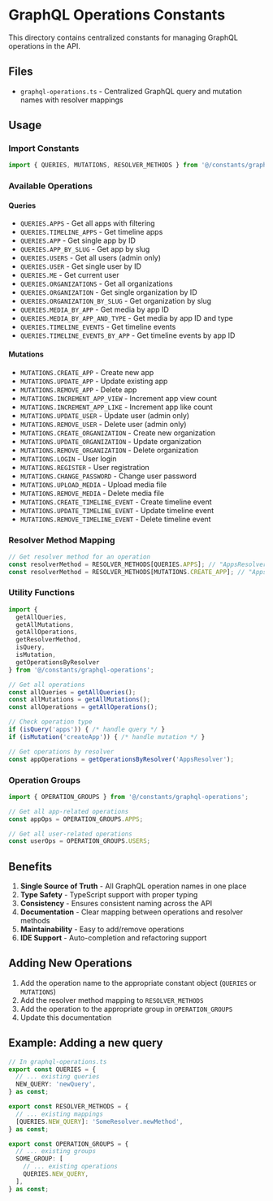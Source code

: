 # GraphQL Operations Constants

This directory contains centralized constants for managing GraphQL operations in the API.

## Files

- `graphql-operations.ts` - Centralized GraphQL query and mutation names with resolver mappings

## Usage

### Import Constants

```typescript
import { QUERIES, MUTATIONS, RESOLVER_METHODS } from '@/constants/graphql-operations';
```

### Available Operations

#### Queries
- `QUERIES.APPS` - Get all apps with filtering
- `QUERIES.TIMELINE_APPS` - Get timeline apps
- `QUERIES.APP` - Get single app by ID
- `QUERIES.APP_BY_SLUG` - Get app by slug
- `QUERIES.USERS` - Get all users (admin only)
- `QUERIES.USER` - Get single user by ID
- `QUERIES.ME` - Get current user
- `QUERIES.ORGANIZATIONS` - Get all organizations
- `QUERIES.ORGANIZATION` - Get single organization by ID
- `QUERIES.ORGANIZATION_BY_SLUG` - Get organization by slug
- `QUERIES.MEDIA_BY_APP` - Get media by app ID
- `QUERIES.MEDIA_BY_APP_AND_TYPE` - Get media by app ID and type
- `QUERIES.TIMELINE_EVENTS` - Get timeline events
- `QUERIES.TIMELINE_EVENTS_BY_APP` - Get timeline events by app ID

#### Mutations
- `MUTATIONS.CREATE_APP` - Create new app
- `MUTATIONS.UPDATE_APP` - Update existing app
- `MUTATIONS.REMOVE_APP` - Delete app
- `MUTATIONS.INCREMENT_APP_VIEW` - Increment app view count
- `MUTATIONS.INCREMENT_APP_LIKE` - Increment app like count
- `MUTATIONS.UPDATE_USER` - Update user (admin only)
- `MUTATIONS.REMOVE_USER` - Delete user (admin only)
- `MUTATIONS.CREATE_ORGANIZATION` - Create new organization
- `MUTATIONS.UPDATE_ORGANIZATION` - Update organization
- `MUTATIONS.REMOVE_ORGANIZATION` - Delete organization
- `MUTATIONS.LOGIN` - User login
- `MUTATIONS.REGISTER` - User registration
- `MUTATIONS.CHANGE_PASSWORD` - Change user password
- `MUTATIONS.UPLOAD_MEDIA` - Upload media file
- `MUTATIONS.REMOVE_MEDIA` - Delete media file
- `MUTATIONS.CREATE_TIMELINE_EVENT` - Create timeline event
- `MUTATIONS.UPDATE_TIMELINE_EVENT` - Update timeline event
- `MUTATIONS.REMOVE_TIMELINE_EVENT` - Delete timeline event

### Resolver Method Mapping

```typescript
// Get resolver method for an operation
const resolverMethod = RESOLVER_METHODS[QUERIES.APPS]; // "AppsResolver.findAll"
const resolverMethod = RESOLVER_METHODS[MUTATIONS.CREATE_APP]; // "AppsResolver.createApp"
```

### Utility Functions

```typescript
import { 
  getAllQueries, 
  getAllMutations, 
  getAllOperations,
  getResolverMethod,
  isQuery,
  isMutation,
  getOperationsByResolver 
} from '@/constants/graphql-operations';

// Get all operations
const allQueries = getAllQueries();
const allMutations = getAllMutations();
const allOperations = getAllOperations();

// Check operation type
if (isQuery('apps')) { /* handle query */ }
if (isMutation('createApp')) { /* handle mutation */ }

// Get operations by resolver
const appOperations = getOperationsByResolver('AppsResolver');
```

### Operation Groups

```typescript
import { OPERATION_GROUPS } from '@/constants/graphql-operations';

// Get all app-related operations
const appOps = OPERATION_GROUPS.APPS;

// Get all user-related operations
const userOps = OPERATION_GROUPS.USERS;
```

## Benefits

1. **Single Source of Truth** - All GraphQL operation names in one place
2. **Type Safety** - TypeScript support with proper typing
3. **Consistency** - Ensures consistent naming across the API
4. **Documentation** - Clear mapping between operations and resolver methods
5. **Maintainability** - Easy to add/remove operations
6. **IDE Support** - Auto-completion and refactoring support

## Adding New Operations

1. Add the operation name to the appropriate constant object (`QUERIES` or `MUTATIONS`)
2. Add the resolver method mapping to `RESOLVER_METHODS`
3. Add the operation to the appropriate group in `OPERATION_GROUPS`
4. Update this documentation

## Example: Adding a new query

```typescript
// In graphql-operations.ts
export const QUERIES = {
  // ... existing queries
  NEW_QUERY: 'newQuery',
} as const;

export const RESOLVER_METHODS = {
  // ... existing mappings
  [QUERIES.NEW_QUERY]: 'SomeResolver.newMethod',
} as const;

export const OPERATION_GROUPS = {
  // ... existing groups
  SOME_GROUP: [
    // ... existing operations
    QUERIES.NEW_QUERY,
  ],
} as const;
```
